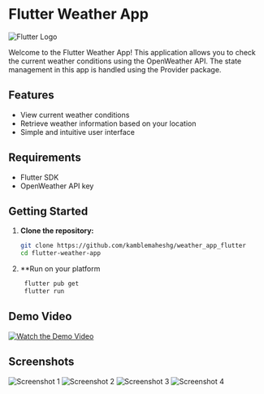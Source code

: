 # Flutter Weather App

![Flutter Logo](https://flutter.dev/assets/images/shared/brand/flutter/logo/flutter-lockup.png)

Welcome to the Flutter Weather App! This application allows you to check the current weather conditions using the OpenWeather API. The state management in this app is handled using the Provider package.

## Features

- View current weather conditions
- Retrieve weather information based on your location
- Simple and intuitive user interface

## Requirements

- Flutter SDK
- OpenWeather API key

## Getting Started

1. **Clone the repository:**

   ```bash
   git clone https://github.com/kamblemaheshg/weather_app_flutter
   cd flutter-weather-app

2. **Run on your platform

   ````bash
    flutter pub get
    flutter run

## Demo Video

[![Watch the Demo Video]([https://example.com/demo-video-thumbnail.png)](https://www.youtube.com/watch?v=your-video-id](https://example.com/screenshot1.png](https://github.com/kamblemaheshg/weather_app_flutter/blob/main/demo/dark_theme_dashboard.jpg)https://github.com/kamblemaheshg/weather_app_flutter/blob/main/demo/demo_video.gif))

## Screenshots

![Screenshot 1]([https://example.com/screenshot1.png](https://github.com/kamblemaheshg/weather_app_flutter/blob/main/demo/dark_theme_dashboard.jpg)https://github.com/kamblemaheshg/weather_app_flutter/blob/main/demo/dark_theme_dashboard.jpg)
![Screenshot 2]([https://example.com/screenshot2.png](https://github.com/kamblemaheshg/weather_app_flutter/blob/main/demo/dark_theme_profile.jpg)https://github.com/kamblemaheshg/weather_app_flutter/blob/main/demo/dark_theme_profile.jpg)
![Screenshot 3]([https://example.com/screenshot2.png](https://github.com/kamblemaheshg/weather_app_flutter/blob/main/demo/dark_theme_profile.jpg)https://github.com/kamblemaheshg/weather_app_flutter/blob/main/demo/light_theme_dashboard.jpg)
![Screenshot 4]([https://example.com/screenshot2.png](https://github.com/kamblemaheshg/weather_app_flutter/blob/main/demo/dark_theme_profile.jpg)https://github.com/kamblemaheshg/weather_app_flutter/blob/main/demo/light_theme_profile.jpg)


